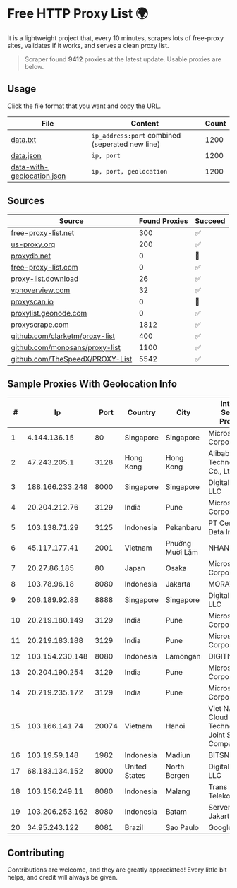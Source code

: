 
# Free HTTP Proxy List 🌍

It is a lightweight project that, every 10 minutes, scrapes lots of free-proxy sites, validates if it works, and serves a clean proxy list.


> Scraper found **9412** proxies at the latest update. Usable proxies are below.

## Usage

Click the file format that you want and copy the URL.


|File|Content|Count|
|----|-------|-----|
|[data.txt](https://raw.githubusercontent.com/themiralay/Proxy-List-World/master/data.txt)|`ip_address:port` combined (seperated new line)|1200|
|[data.json](https://raw.githubusercontent.com/themiralay/Proxy-List-World/master/data.json)|`ip, port`|1200|
|[data-with-geolocation.json](https://raw.githubusercontent.com/themiralay/Proxy-List-World/master/data-with-geolocation.json)|`ip, port, geolocation`|1200|

## Sources

|Source|Found Proxies|Succeed|
|------|-------------|-------|
|[free-proxy-list.net](https://free-proxy-list.net)|300|✅|
|[us-proxy.org](https://www.us-proxy.org)|200|✅|
|[proxydb.net](http://proxydb.net)|0|🚫|
|[free-proxy-list.com](https://free-proxy-list.com/?page=&port=&type%5B%5D=http&type%5B%5D=https&up_time=0&search=Search)|0|✅|
|[proxy-list.download](https://www.proxy-list.download/HTTP)|26|✅|
|[vpnoverview.com](https://vpnoverview.com/privacy/anonymous-browsing/free-proxy-servers)|32|✅|
|[proxyscan.io](https://www.proxyscan.io)|0|🚫|
|[proxylist.geonode.com](https://proxylist.geonode.com/api/proxy-list?limit=300&page=1&sort_by=lastChecked&sort_type=desc&protocols=http,https)|0|✅|
|[proxyscrape.com](https://api.proxyscrape.com/v2/?request=displayproxies&protocol=http&timeout=10000&country=all&ssl=all&anonymity=all)|1812|✅|
|[github.com/clarketm/proxy-list](https://raw.githubusercontent.com/clarketm/proxy-list/master/proxy-list-raw.txt)|400|✅|
|[github.com/monosans/proxy-list](https://raw.githubusercontent.com/monosans/proxy-list/main/proxies/http.txt)|1100|✅|
|[github.com/TheSpeedX/PROXY-List](https://raw.githubusercontent.com/TheSpeedX/PROXY-List/master/http.txt)|5542|✅|


## Sample Proxies With Geolocation Info

|#|Ip|Port|Country|City|Internet Service Provider|
|-|--|----|-------|----|-------------------------|
|1|4.144.136.15|80|Singapore|Singapore|Microsoft Corporation|
|2|47.243.205.1|3128|Hong Kong|Hong Kong|Alibaba (US) Technology Co., Ltd.|
|3|188.166.233.248|8000|Singapore|Singapore|DigitalOcean, LLC|
|4|20.204.212.76|3129|India|Pune|Microsoft Corporation|
|5|103.138.71.29|3125|Indonesia|Pekanbaru|PT Centronet Data Indonesia|
|6|45.117.177.41|2001|Vietnam|Phường Mười Lăm|NHANHOA|
|7|20.27.86.185|80|Japan|Osaka|Microsoft Corporation|
|8|103.78.96.18|8080|Indonesia|Jakarta|MORATELINDO|
|9|206.189.92.88|8888|Singapore|Singapore|DigitalOcean, LLC|
|10|20.219.180.149|3129|India|Pune|Microsoft Corporation|
|11|20.219.183.188|3129|India|Pune|Microsoft Corporation|
|12|103.154.230.148|8080|Indonesia|Lamongan|DIGITNET|
|13|20.204.190.254|3129|India|Pune|Microsoft Corporation|
|14|20.219.235.172|3129|India|Pune|Microsoft Corporation|
|15|103.166.141.74|20074|Vietnam|Hanoi|Viet NAM Cloud Technology Joint Stock Company|
|16|103.19.59.148|1982|Indonesia|Madiun|BITSNET|
|17|68.183.134.152|8000|United States|North Bergen|DigitalOcean, LLC|
|18|103.156.249.11|8080|Indonesia|Malang|Trans Media Telekomunikasi|
|19|103.206.253.162|8080|Indonesia|Batam|Server Farm2 Jakarta|
|20|34.95.243.122|8081|Brazil|Sao Paulo|Google LLC|



## Contributing

Contributions are welcome, and they are greatly appreciated! Every
little bit helps, and credit will always be given.

